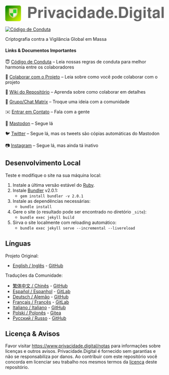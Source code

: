 [![Privacidade.Digital](https://github.com/PrivacidadeDigital/Privacidade.Digital/blob/main/assets/img/svg/layout/brand/horizontal-light.svg)](https://www.privacidade.digital/)

[![Código de Conduta](https://img.shields.io/badge/Contributor%20Covenant-v1.4%20adotado-ff69b4.svg)](CODE_OF_CONDUCT.md)

Criptografia contra a Vigilância Global em Massa

#### Links & Documentos Importantes

:innocent: [Código de Conduta](.github/CODE_OF_CONDUCT.md) – Leia nossas regras de conduta para melhor harmonia entre os colaboradores

:muscle: [Colaborar com o Projeto](.github/CONTRIBUTING.md) – Leia sobre como você pode colaborar com o projeto

:book: [Wiki do Repositório](https://github.com/PrivacidadeDigital/privacidade.digital/wiki) – Aprenda sobre como colaborar em detalhes

:speech_balloon: [Grupo/Chat Matrix](https://matrix.to/#/#privacidade.digital-geral:matrix.org) – Troque uma ideia com a comunidade

:envelope: [Entrar em Contato](https://www.privacidade.digital/sobre/#contato) – Fala com a gente

:elephant: [Mastodon](https://mastodon.social/@PrivacidadeJa) – Segue lá

:bird: [Twitter](https://twitter.com/PrivacidadeJa) – Segue lá, mas os tweets são cópias automáticas do Mastodon

:camera: [Instagram](https://www.instagram.com/privacidade.digital) – Segue lá, mas ainda tá inativo

## Desenvolvimento Local

Teste e modifique o site na sua máquina local:

1. Instale a última versão estável do [Ruby](https://www.ruby-lang.org/pt/documentation/installation/).
1. Instale [Bundler](https://bundler.io/) v2.0.1:
    * `gem install bundler -v 2.0.1`
1. Instale as dependências necessárias:
    * `bundle install`
1. Gere o site (o resultado pode ser encontrado no diretório `_site`):
    * `bundle exec jekyll build`
1. Sirva o site localmente com reloading automático:
    * `bundle exec jekyll serve --incremental --livereload`

## Línguas

Projeto Original:

- [English / Inglês](https://www.privacytools.io) - [GitHub](https://github.com/privacytoolsIO/privacytools.io)

Traduções da Comunidade:

- [繁体中文 / Chinês](https://privacytools.twngo.xyz/) - [GitHub](https://github.com/twngo/privacytools-zh)
- [Español / Espanhol](https://victorhck.gitlab.io/privacytools-es/) - [GitLab](https://gitlab.com/victorhck/privacytools-es)
- [Deutsch / Alemão](https://privacytools.it-sec.rocks/) - [GitHub](https://github.com/Anon215/privacytools.it-sec.rocks)
- [Français / Francês](https://privacytools.dreads-unlock.fr/) - [GitLab](https://gitlab.com/Booteille/privacytools)
- [Italiano / Italiano](https://privacytools-it.github.io/) - [GitHub](https://github.com/privacytools-it/privacytools-it.github.io)
- [Polski / Polonês](https://pl.privacytools.io) - [Gitea](https://git.privacytools.io/pl-privacytoolsIO/pl.privacytools.io)
- [Русский / Russo](https://privacytools.ru) - [GitHub](https://github.com/c0rdis/privacytools.ru)

## Licença & Avisos

Favor visitar https://www.privacidade.digital/notas para informações sobre licenças e outros avisos. Privacidade.Digital é fornecido sem garantias e não se responsabiliza por danos. Ao contribuir com este repositório você concorda em licenciar seu trabalho nos mesmos termos da [licença](https://github.com/PrivacidadeDigital/Privacidade.Digital/blob/main/LICENSE.txt) deste repositório.
